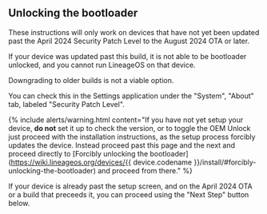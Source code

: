 ## Unlocking the bootloader

These instructions will only work on devices that have not yet been updated past the April 2024 Security Patch Level to the August 2024 OTA or later.

If your device was updated past this build, it is not able to be bootloader unlocked, and you cannot run LineageOS on that device.

Downgrading to older builds is not a viable option.

You can check this in the Settings application under the "System", "About" tab, labeled "Security Patch Level".

{% include alerts/warning.html content="If you have not yet setup your device, **do not** set it up to check the version, or to toggle the OEM Unlock just proceed with the installation instructions, as the setup process forcibly updates the device. Instead proceed past this page and the next and proceed directly to [Forcibly unlocking the bootloader](https://wiki.lineageos.org/devices/{{ device.codename }}/install/#forcibly-unlocking-the-bootloader) and proceed from there." %}

If your device is already past the setup screen, and on the April 2024 OTA or a build that preceeds it, you can proceed using the "Next Step" button below.
